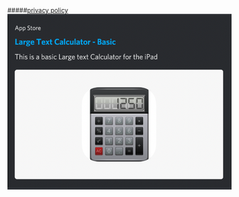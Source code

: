 #####[privacy policy](privacy.md)
[![First App](images/LargeCalculator.png)](https://apps.apple.com/us/app/large-text-calculator-basic/id1575080167)
